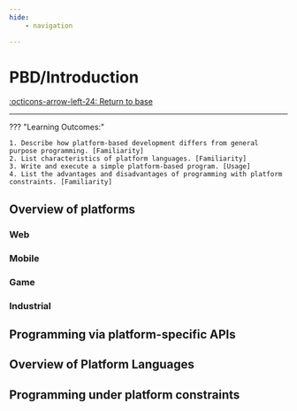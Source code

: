 ```yaml
---
hide:
    - navigation 

---
```

# PBD/Introduction

[:octicons-arrow-left-24: Return to base](/Bodies-of-Knowledge/Platform-Development/)

---

??? "Learning Outcomes:"

    1. Describe how platform-based development differs from general purpose programming. [Familiarity]
    2. List characteristics of platform languages. [Familiarity]
    3. Write and execute a simple platform-based program. [Usage]
    4. List the advantages and disadvantages of programming with platform constraints. [Familiarity]

## Overview of platforms

### Web

### Mobile

### Game

### Industrial

## Programming via platform-specific APIs

## Overview of Platform Languages

## Programming under platform constraints
